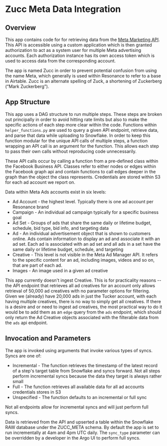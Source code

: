 # Zucc Meta Data Integration

## Overview
This app contains code for for retrieving data from the [Meta Marketing API](https://developers.facebook.com/docs/marketing-apis/overview/).
This API is accessible using a custom application which is then granted 
authorization to act as a system user for multiple Meta advertising accounts.
Each authorization instance has its own access token which is used to access
data from the corresponding account.

The app is named Zucc in order to prevent potential confusion from using the
name Meta, which generally is used within Resonance to refer to a base in
Airtable. Zucc is an alternate spelling of Zuck, a shortening of Zuckerberg 
(“Mark Zuckerberg”). 

## App Structure
This app uses a DAG structure to run multiple steps. These steps are broken out 
principally in order to avoid hitting rate limits but also to make the
specific actions of each step more clear within the code. Functions within 
`helper_functions.py` are used to query a given API endpoint, retrieve data, 
and parse that data while uploading to Snowflake. In order to keep this function
modular for the unique API calls of multiple steps, a function wrapping an API
call is an argument for the function. This allows each step to pass their own
calls without reproducing code unnecessarily. 

These API calls occur by calling a function from a pre-defined class within the
Facebook Business API. Classes refer to either nodes or edges within the 
Facebook graph api and contain functions to call edges deeper in the graph than
the object the class represents. Credentials are stored within S3 for each ad
account we report on.

Data within Meta Ads accounts exist in six levels:
* Ad Account - the highest level. Typically there is one ad account per Resonance 
brand
* Campaign - An individual ad campaign typically for a specific business goal
* Ad Set - Groups of ads that share the same daily or lifetime budget, schedule, 
bid type, bid info, and targeting data
* Ad - An individual advertisement object that is shown to customers online. Ads 
contain information to display an ad and associate it with an ad set. Each ad is 
associated with an ad set and all ads in a set have the same daily or lifetime 
budget, schedule, and targeting
* Creative - This level is not visible in the Meta Ad Manager API. It refers to 
the specific content for an ad, including images, videos and so on, that are 
part of each ad. 
* Images - An image used in a given ad creative

This app currently doesn't ingest Creative. This is for practicality reasons -- 
the API endpoint that retrieves all ad creatives for an account only allows 
retrieval of 50,000 ad creatives with no parameter options for filtering. 
Given we (already) have 20,000 ads in just the Tucker account, 
with each having multiple creatives, there is no way to simply get all 
creatives. If there is a desire and or need to ingest ad creatives, 
the most practical way to do it would be to add them as an `edge` query from 
the `ads` endpoint, which should only return the Ad Creative objects associated 
with the filterable data from the `ads` api endpoint. 

## Invocation and Parameters

The app is invoked using arguments that invoke various types of 
syncs. Syncs are one of:

* Incremental - The function retrieves the timestamp of the latest record of a 
step's target table from Snowflake and syncs forward. Not all steps perform 
incremental syncs because the data they target is always rather small
* Full - The function retrieves all available data for all ad accounts 
credentials stores in S3
* Unspecified - The function defaults to an incremental or full sync

Not all endpoints allow for incremental syncs and will just perform full syncs.

Data is retrieved from the API and upserted a table within the Snowflake RAW 
database under the ZUCC_META schema. By default the app is set to run 
incrementally at 4am and 4pm UTC daily. The `sync_type` parameter can be 
overridden by a developer in the Argo UI to perform full syncs. 
